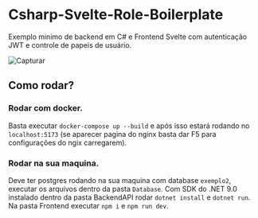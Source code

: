 # Csharp-Svelte-Role-Boilerplate

Exemplo minimo de backend em C# e Frontend Svelte com autenticação JWT e controle de papeis de usuário.

![Capturar](https://github.com/user-attachments/assets/5b51fea4-a586-4f91-9b0b-7056662194d4)

## Como rodar?

### Rodar com docker.

Basta executar `docker-compose up --build` e após isso estará rodando no `localhost:5173` (se aparecer pagina do nginx basta dar F5 para configurações do ngix carregarem).

### Rodar na sua maquina.

Deve ter postgres rodando na sua maquina com database `exemplo2`, executar os arquivos dentro da pasta `Database`.
Com SDK do .NET 9.0 instalado dentro da pasta BackendAPI rodar `dotnet install` e `dotnet run`.
Na pasta Frontend executar `npm i` e `npm run dev`.
